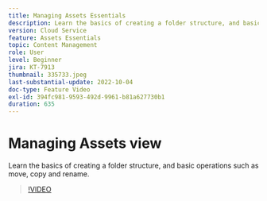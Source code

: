 ```yaml
---
title: Managing Assets Essentials
description: Learn the basics of creating a folder structure, and basic operations such as move, copy and rename.
version: Cloud Service
feature: Assets Essentials
topic: Content Management
role: User
level: Beginner
jira: KT-7913
thumbnail: 335733.jpeg
last-substantial-update: 2022-10-04
doc-type: Feature Video
exl-id: 394fc981-9593-492d-9961-b81a627730b1
duration: 635
---
```

# Managing Assets view

Learn the basics of creating a folder structure, and basic operations such as move, copy and rename.

>[!VIDEO](https://video.tv.adobe.com/v/335733?quality=12&learn=on)

